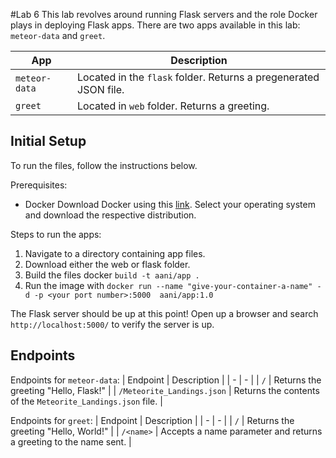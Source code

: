  #Lab 6
 
This lab revolves around running Flask servers and the role Docker plays in deploying Flask apps. There are two apps available in this lab: `meteor-data` and `greet`.

| App | Description |
| - | - |
| `meteor-data` | Located in the `flask` folder. Returns a pregenerated JSON file. | 
| `greet` | Located in `web` folder. Returns a greeting. | 

## Initial Setup
To run the files, follow the instructions below.

Prerequisites:
- Docker
  Download Docker using this [link](https://docs.docker.com/desktop/). Select your operating system and download the respective distribution.
  
Steps to run the apps:
1. Navigate to a directory containing app files.
2. Download either the web or flask folder.
3. Build the files docker `build -t aani/app .`
4. Run the image with `docker run --name "give-your-container-a-name" -d -p <your port number>:5000 
aani/app:1.0`

The Flask server should be up at this point! Open up a browser and search `http://localhost:5000/` to verify the server is up.

## Endpoints

Endpoints for `meteor-data`:
| Endpoint | Description |
| - | - |
| `/` | Returns the greeting "Hello, Flask!" | 
| `/Meteorite_Landings.json` | Returns the contents of the `Meteorite_Landings.json` file. | 

Endpoints for `greet`:
| Endpoint | Description |
| - | - |
| `/` | Returns the greeting "Hello, World!" | 
| `/<name>` | Accepts a name parameter and returns a greeting to the name sent. | 
